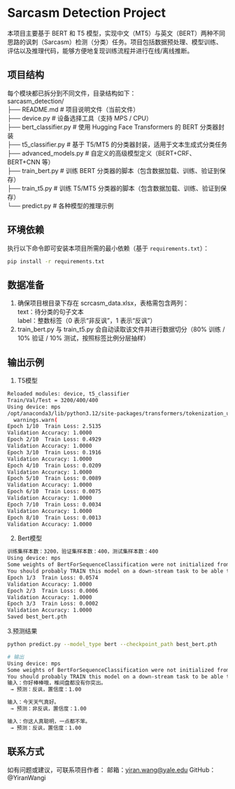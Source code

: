 # Sarcasm Detection Project

本项目主要基于 BERT 和 T5 模型，实现中文（MT5）与英文（BERT）两种不同思路的讽刺（Sarcasm）检测（分类）任务。项目包括数据预处理、模型训练、评估以及推理代码，能够方便地复现训练流程并进行在线/离线推断。

## 项目结构

每个模块都已拆分到不同文件，目录结构如下：        
sarcasm_detection/          
├── README.md # 项目说明文件（当前文件）       
├── device.py # 设备选择工具（支持 MPS / CPU）       
├── bert_classifier.py # 使用 Hugging Face Transformers 的 BERT 分类器封装       
├── t5_classifier.py # 基于 T5/MT5 的分类器封装，适用于文本生成式分类任务          
├── advanced_models.py # 自定义的高级模型定义（BERT+CRF、BERT+CNN 等）         
├── train_bert.py # 训练 BERT 分类器的脚本（包含数据加载、训练、验证到保存）         
├── train_t5.py # 训练 T5/MT5 分类器的脚本（包含数据加载、训练、验证到保存）      
└── predict.py # 各种模型的推理示例       

## 环境依赖

执行以下命令即可安装本项目所需的最小依赖（基于 `requirements.txt`）：
```bash
pip install -r requirements.txt
```

## 数据准备
1. 确保项目根目录下存在 scrcasm_data.xlsx，表格需包含两列：  
text：待分类的句子文本  
label：整数标签（0 表示“非反讽”，1 表示“反讽”）
2. train_bert.py 与 train_t5.py 会自动读取该文件并进行数据切分（80% 训练 / 10% 验证 / 10% 测试，按照标签比例分层抽样）


## 输出示例
1. T5模型
```bash
Reloaded modules: device, t5_classifier
Train/Val/Test = 3200/400/400
Using device: mps
/opt/anaconda3/lib/python3.12/site-packages/transformers/tokenization_utils_base.py:3959: UserWarning: `as_target_tokenizer` is deprecated and will be removed in v5 of Transformers. You can tokenize your labels by using the argument `text_target` of the regular `__call__` method (either in the same call as your input texts if you use the same keyword arguments, or in a separate call.
  warnings.warn(
Epoch 1/10  Train Loss: 2.5135
Validation Accuracy: 1.0000
Epoch 2/10  Train Loss: 0.4929
Validation Accuracy: 1.0000
Epoch 3/10  Train Loss: 0.1916
Validation Accuracy: 1.0000
Epoch 4/10  Train Loss: 0.0209
Validation Accuracy: 1.0000
Epoch 5/10  Train Loss: 0.0089
Validation Accuracy: 1.0000
Epoch 6/10  Train Loss: 0.0075
Validation Accuracy: 1.0000
Epoch 7/10  Train Loss: 0.0034
Validation Accuracy: 1.0000
Epoch 8/10  Train Loss: 0.0013
Validation Accuracy: 1.0000
```

2. Bert模型
```bash
训练集样本数：3200，验证集样本数：400，测试集样本数：400
Using device: mps
Some weights of BertForSequenceClassification were not initialized from the model checkpoint at bert-base-chinese and are newly initialized: ['classifier.bias', 'classifier.weight']
You should probably TRAIN this model on a down-stream task to be able to use it for predictions and inference.
Epoch 1/3  Train Loss: 0.0574
Validation Accuracy: 1.0000
Epoch 2/3  Train Loss: 0.0006
Validation Accuracy: 1.0000
Epoch 3/3  Train Loss: 0.0002
Validation Accuracy: 1.0000
Saved best_bert.pth
```

3.预测结果
```bash
python predict.py --model_type bert --checkpoint_path best_bert.pth
```

```bash
# 输出
Using device: mps
Some weights of BertForSequenceClassification were not initialized from the model checkpoint at bert-base-chinese and are newly initialized: ['classifier.bias', 'classifier.weight']
You should probably TRAIN this model on a down-stream task to be able to use it for predictions and inference.
输入：你好棒棒哦，椎间盘都没有你突出。
 → 预测：反讽，置信度：1.00

输入：今天天气真好。
 → 预测：非反讽，置信度：1.00

输入：你这人真聪明，一点都不笨。
 → 预测：反讽，置信度：1.00
```


## 联系方式
如有问题或建议，可联系项目作者：
邮箱：yiran.wang@yale.edu
GitHub：@YiranWangi







